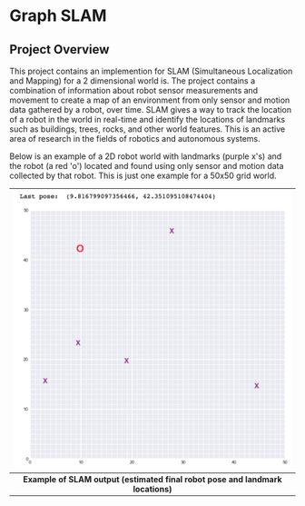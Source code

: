 # Graph SLAM
## Project Overview
This project contains an implemention for SLAM (Simultaneous Localization and Mapping) for a 2 dimensional world is. The project contains a combination of information about robot sensor measurements and movement to create a map of an environment from only sensor and motion data gathered by a robot, over time. SLAM gives a way to track the location of a robot in the world in real-time and identify the locations of landmarks such as buildings, trees, rocks, and other world features. This is an active area of research in the fields of robotics and autonomous systems.

Below is an example of a 2D robot world with landmarks (purple x's) and the robot (a red 'o') located and found using only sensor and motion data collected by that robot. This is just one example for a 50x50 grid world.

| ![robot_world.png](images/robot_world.png) | 
|:--:| 
| **Example of SLAM output (estimated final robot pose and landmark locations)** |
